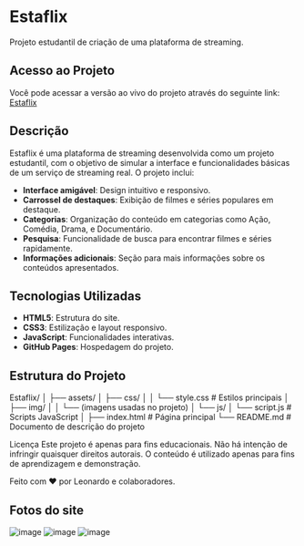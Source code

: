 # Estaflix

Projeto estudantil de criação de uma plataforma de streaming.

## Acesso ao Projeto

Você pode acessar a versão ao vivo do projeto através do seguinte link: [Estaflix](https://leonardokzkz.github.io/Estaflix/)

## Descrição

Estaflix é uma plataforma de streaming desenvolvida como um projeto estudantil, com o objetivo de simular a interface e funcionalidades básicas de um serviço de streaming real. O projeto inclui:

- **Interface amigável**: Design intuitivo e responsivo.
- **Carrossel de destaques**: Exibição de filmes e séries populares em destaque.
- **Categorias**: Organização do conteúdo em categorias como Ação, Comédia, Drama, e Documentário.
- **Pesquisa**: Funcionalidade de busca para encontrar filmes e séries rapidamente.
- **Informações adicionais**: Seção para mais informações sobre os conteúdos apresentados.

## Tecnologias Utilizadas

- **HTML5**: Estrutura do site.
- **CSS3**: Estilização e layout responsivo.
- **JavaScript**: Funcionalidades interativas.
- **GitHub Pages**: Hospedagem do projeto.



## Estrutura do Projeto

Estaflix/
│
├── assets/
│   ├── css/
│   │   └── style.css      # Estilos principais
│   ├── img/
│   │   └── (imagens usadas no projeto)
│   └── js/
│       └── script.js      # Scripts JavaScript
│
├── index.html              # Página principal
└── README.md               # Documento de descrição do projeto

Licença
Este projeto é apenas para fins educacionais. Não há intenção de infringir quaisquer direitos autorais. O conteúdo é utilizado apenas para fins de aprendizagem e demonstração.

Feito com ❤️ por Leonardo e colaboradores.

## Fotos do site
![image](https://github.com/leonardokzkz/Estaflix/assets/56534691/9f762f01-efc2-448b-9235-c00c33ca1272)
![image](https://github.com/leonardokzkz/Estaflix/assets/56534691/481193f5-3da0-46fa-b91a-a7ae30fe6153)
![image](https://github.com/leonardokzkz/Estaflix/assets/56534691/e12bc433-2851-4382-bb3b-8b6fc9fbf550)







